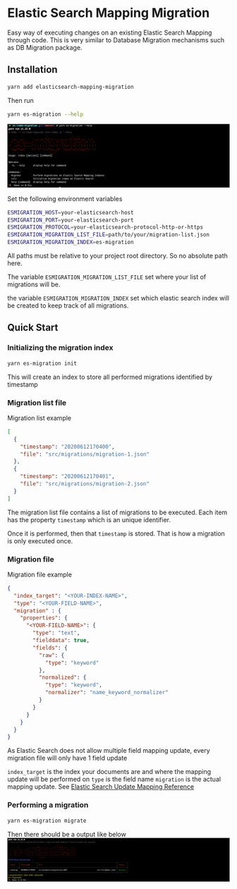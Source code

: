 # Elastic Search Mapping Migration

Easy way of executing changes on an existing Elastic Search Mapping through code. 
This is very similar to Database Migration mechanisms such as DB Migration package. 

## Installation

````bash
yarn add elasticsearch-mapping-migration
````

Then run
````bash
yarn es-migration --help
````

![Help Command](docs/imgs/help.png)

Set the following environment variables
 
 ````bash
ESMIGRATION_HOST=your-elasticsearch-host
ESMIGRATION_PORT=your-elasticsearch-port
ESMIGRATION_PROTOCOL=your-elasticsearch-protocol-http-or-https
ESMIGRATION_MIGRATION_LIST_FILE=path/to/your/migration-list.json
ESMIGRATION_MIGRATION_INDEX=es-migration
````

All paths must be relative to your project root directory. So no absolute path here. 
 
The variable `ESMIGRATION_MIGRATION_LIST_FILE` set where your list of migrations will be.

the variable `ESMIGRATION_MIGRATION_INDEX` set which elastic search index will be created to keep track of all migrations.

## Quick Start

### Initializing the migration index
````bash
yarn es-migration init
````
This will create an index to store all performed migrations identified by timestamp


### Migration list file
Migration list example
````json
[
  {
    "timestamp": "20200612170400",
    "file": "src/migrations/migration-1.json"
  },
  {
    "timestamp": "20200612170401",
    "file": "src/migrations/migration-2.json"
  }
]
````
The migration list file contains a list of migrations to be executed. Each item has the property `timestamp` which is an unique identifier. 

Once it is performed, then that `timestamp` is stored. That is how a migration is only executed once.  


### Migration file

Migration file example
```json
{
  "index_target": "<YOUR-INDEX-NAME>",
  "type": "<YOUR-FIELD-NAME>",
  "migration" : {
    "properties": {
      "<YOUR-FIELD-NAME>": {
        "type": "text",
        "fielddata": true,
        "fields": {
          "raw": {
            "type": "keyword"
          },
          "normalized": {
            "type": "keyword",
            "normalizer": "name_keyword_normalizer"
          }
        }
      }
    }
  }
}
```

As Elastic Search does not allow multiple field mapping update, every migration file will only have 1 field update

`index_target` is the index your documents are and where the mapping update will be performed on
`type` is the field name
`migration` is the actual mapping update. See [Elastic Search Update Mapping Reference](https://www.elastic.co/guide/en/elasticsearch/reference/5.6/indices-put-mapping.html)

### Performing a migration
````bash
yarn es-migration migrate
````
Then there should be a output like below
![Migrate Command](docs/imgs/migrate.png)
